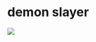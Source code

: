 # demon slayer
<img src= 'https://i.pinimg.com/originals/b8/15/24/b81524efb1dfb43f2f0eec62e6a91cc0.gif'>
